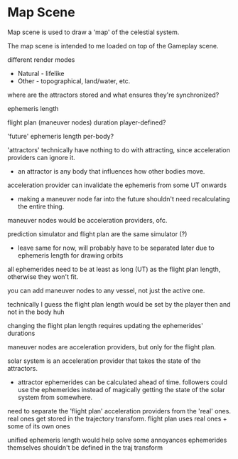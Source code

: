 # Map Scene
Map scene is used to draw a 'map' of the celestial system.

The map scene is intended to me loaded on top of the Gameplay scene.




different render modes
- Natural - lifelike
- Other - topographical, land/water, etc.




where are the attractors stored and what ensures they're synchronized?

ephemeris length

flight plan (maneuver nodes) duration player-defined?

'future' ephemeris length per-body?

'attractors' technically have nothing to do with attracting, since acceleration providers can ignore it.
- an attractor is any body that influences how other bodies move.

acceleration provider can invalidate the ephemeris from some UT onwards
- making a maneuver node far into the future shouldn't need recalculating the entire thing.

maneuver nodes would be acceleration providers, ofc.




prediction simulator and flight plan are the same simulator (?)
- leave same for now, will probably have to be separated later due to ephemeris length for drawing orbits





all ephemerides need to be at least as long (UT) as the flight plan length, otherwise they won't fit.

you can add maneuver nodes to any vessel, not just the active one.

technically I guess the flight plan length would be set by the player then and not in the body huh

changing the flight plan length requires updating the ephemerides' durations




maneuver nodes are acceleration providers, but only for the flight plan.

solar system is an acceleration provider that takes the state of the attractors.
- attractor ephemerides can be calculated ahead of time. followers could use the ephemerides instead of magically getting the state of the solar system from somewhere.



need to separate the 'flight plan' acceleration providers from the 'real' ones.
real ones get stored in the trajectory transform.
flight plan uses real ones + some of its own ones


unified ephemeris length would help solve some annoyances
ephemerides themselves shouldn't be defined in the traj transform













